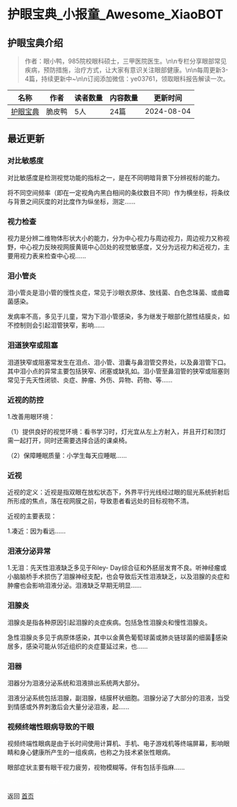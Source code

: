 # 护眼宝典_小报童_Awesome_XiaoBOT

## 护眼宝典介绍
> 作者：眼小鸭，985院校眼科硕士，三甲医院医生。\n\n专栏分享眼部常见疾病，预防措施，治疗方式，让大家有意识关注眼部健康。\n\n每周更新3-4篇，持续更新中~\n\n订阅添加微信：ye03761，领取眼科报告解读一次。  
  


|名称|作者|读者数量|内容数量|更新时间|
|---|---|---|---|---|
|[护眼宝典](https://xiaobot.net/p/k6667?refer=0b133df9-27dc-423b-8101-639049001c13)|脆皮鸭|5人|24篇|2024-08-04|

## 最近更新
### 对比敏感度

对比敏感度是检测视觉功能的指标之一，是在不同明暗背景下分辨视标的能力。

将不同空间频率（即在一定视角内黑白相间的条纹数目不同）作为横坐标，将条纹与背景之间灰度的对比度作为纵坐标，测定......

### 视力检查

视力是分辨二维物体形状大小的能力，分为中心视力与周边视力，周边视力又称视野，中心视力反映视网膜黄斑中心凹处的视觉敏感度，又分为远视力和近视力，主要用视力表来检查中心视......

### 泪小管炎

泪小管炎是泪小管的慢性炎症，常见于沙眼衣原体、放线菌、白色念珠菌、或曲霉菌感染。

发病率不高，多见于儿童，常为下泪小管感染，多为继发于眼部化脓性结膜炎，如不控制则会引起泪管狭窄，影响......

### 泪道狭窄或阻塞

泪道狭窄或阻塞常发生在泪点、泪小管、泪囊与鼻泪管交界处，以及鼻泪管下口。其中泪小点的异常主要包括狭窄、闭塞或缺乳如。泪小管至鼻泪管的狭窄或阻塞则常见于先天性闭锁、炎症、肿瘤、外伤、异物、药物、等......

### 近视的防控

1.改善用眼环境：

（1）提供良好的视觉环境：看书学习时，灯光宜从左上方射入，并且开灯和顶灯需一起打开，同时还需要选择合适的课桌椅。

（2）保障睡眠质量：小学生每天应睡眠......

### 近视

近视的定义：近视是指双眼在放松状态下，外界平行光线经过眼的屈光系统折射后所形成的焦点，落在视网膜之前，导致患者看远处的目标视物不清。

近视的主要表现：

1.凑近：因为看远......

### 泪液分泌异常

1.无泪：先天性泪液缺乏多见于Riley-
Day综合征和外胚层发育不良。听神经瘤或小脑脑桥手术损伤了泪腺神经支配，也会导致后天性泪液缺乏，以及泪腺的炎症和肿瘤也会影响泪液分泌。泪液缺乏早期无明显......

### 泪腺炎

泪腺炎是指各种原因引起泪腺的炎症疾病。包括急性泪腺炎和慢性泪腺炎。

急性泪腺炎多见于病原体感染，其中以金黄色葡萄球菌或肺炎链球菌的细菌🦠感染居多，感染可能从邻近组织的炎症蔓延过来，也......

### 泪器

泪器分为泪液分泌系统和泪液排出系统两大部分。

泪液分泌系统包括泪腺，副泪腺，结膜杯状细胞。泪腺分泌了大部分的泪液，当受到情感或外界刺激后会大量分泌泪液，起......

### 视频终端性眼病导致的干眼

视频终端性眼病是由于长时间使用计算机、手机、电子游戏机等终端屏幕，影响眼睛和身心健康所产生的一组疾病，也称之为技术紧张性眼病。

眼部症状主要有眼干视力疲劳，视物模糊等。伴有包括手指麻......


<a href="https://github.com/Reno9527/awesome-xiaobot" style="color: white; text-decoration: none;">awesome-xiaobot</a>

返回 [首页](../README.md)
